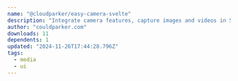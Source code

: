 ```yaml
---
name: "@cloudparker/easy-camera-svelte"
description: "Integrate camera features, capture images and videos in Svelte apps."
author: "couldparker.com"
downloads: 11
dependents: 1
updated: "2024-11-26T17:44:28.796Z"
tags: 
  - media
  - ui
---
```

